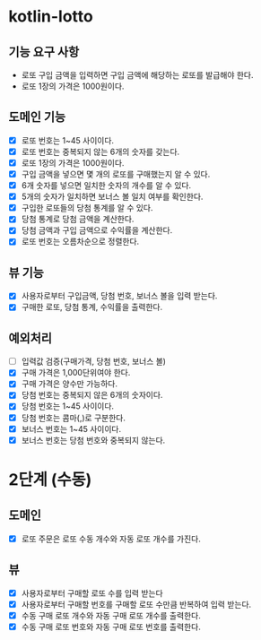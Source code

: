 # kotlin-lotto

## 기능 요구 사항
- 로또 구입 금액을 입력하면 구입 금액에 해당하는 로또를 발급해야 한다.
- 로또 1장의 가격은 1000원이다.

## 도메인 기능
- [x] 로또 번호는 1~45 사이이다.
- [x] 로또 번호는 중복되지 않는 6개의 숫자를 갖는다.
- [x] 로또 1장의 가격은 1000원이다.
- [x] 구입 금액을 넣으면 몇 개의 로또를 구매했는지 알 수 있다.
- [x] 6개 숫자를 넣으면 일치한 숫자의 개수를 알 수 있다.
- [x] 5개의 숫자가 일치하면 보너스 볼 일치 여부를 확인한다.
- [x] 구입한 로또들의 당첨 통계를 알 수 있다.
- [x] 당첨 통계로 당첨 금액을 계산한다.
- [x] 당첨 금액과 구입 금액으로 수익률을 계산한다.
- [x] 로또 번호는 오름차순으로 정렬한다.

## 뷰 기능
- [x] 사용자로부터 구입금액, 당첨 번호, 보너스 볼을 입력 받는다.
- [x] 구매한 로또, 당첨 통계, 수익률을 출력한다.

## 예외처리
- [ ] 입력값 검증(구매가격, 당첨 번호, 보너스 볼)
- [x] 구매 가격은 1,000단위여야 한다.
- [x] 구매 가격은 양수만 가능하다.
- [x] 당첨 번호는 중복되지 않은 6개의 숫자이다.
- [x] 당첨 번호는 1~45 사이이다.
- [x] 당첨 번호는 콤마(,)로 구분한다.
- [x] 보너스 번호는 1~45 사이이다.
- [x] 보너스 번호는 당첨 번호와 중복되지 않는다.

# 2단계 (수동)
## 도메인
- [x] 로또 주문은 로또 수동 개수와 자동 로또 개수를 가진다.

## 뷰
- [x] 사용자로부터 구매할 로또 수를 입력 받는다
- [x] 사용자로부터 구매할 번호를 구매할 로또 수만큼 반복하여 입력 받는다.
- [x] 수동 구매 로또 개수와 자동 구매 로또 개수를 출력한다.
- [x] 수동 구매 로또 번호와 자동 구매 로또 번호를 출력한다.
